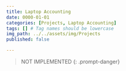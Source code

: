 ```yaml
---
title: Laptop Accounting
date: 0000-01-01
categories: [Projects, Laptop Accounting]
tags: [] # Tag names should be lowercase
img_path: ../../assets/img/Projects
published: false

---
```


> NOT IMPLEMENTED
{: .prompt-danger}
